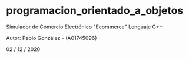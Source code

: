 # programacion_orientado_a_objetos

Simulador de Comercio Electrónico "Ecommerce"
Lenguaje C++

Autor:
Pablo González - (A01745096)

02 / 12 / 2020
